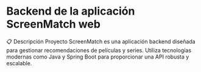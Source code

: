 
# Backend de la aplicación ScreenMatch web

📋 Descripción
Proyecto ScreenMatch es una aplicación backend diseñada para gestionar recomendaciones de películas y series. Utiliza tecnologías modernas como Java y Spring Boot para proporcionar una API robusta y escalable.
